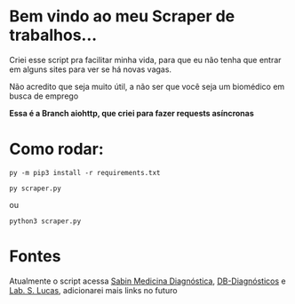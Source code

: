 # Bem vindo ao meu Scraper de trabalhos...

Criei esse script pra facilitar minha vida, para que eu não tenha que entrar em alguns sites para ver se há novas vagas.

Não acredito que seja muito útil, a não ser que você seja um biomédico em busca de emprego

**Essa é a Branch aiohttp, que criei para fazer requests asíncronas**

# Como rodar:

`py -m pip3 install -r requirements.txt`

`py scraper.py`

ou

`python3 scraper.py`

# Fontes

Atualmente o script acessa [Sabin Medicina Diagnóstica](https://jobs.kenoby.com/sabin-site), [DB-Diagnósticos](https://platform.senior.com.br/hcmrs/hcm/curriculo/?tenant=dbdiagnosticos&tenantdomain=dbdiagnosticos.com.br#!/vacancies/list) e [Lab. S. Lucas](https://laboratoriosaolucas.solides.jobs/vacancies/), adicionarei mais links no futuro
